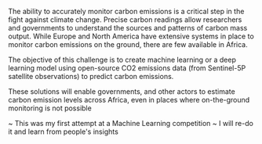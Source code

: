 The ability to accurately monitor carbon emissions is a critical step in the fight against climate change. Precise carbon readings allow researchers and governments to understand the sources and patterns of carbon mass output. While Europe and North America have extensive systems in place to monitor carbon emissions on the ground, there are few available in Africa.

The objective of this challenge is to create machine learning or a deep learning model using open-source CO2 emissions data (from Sentinel-5P satellite observations) to predict carbon emissions.

These solutions will enable governments, and other actors to estimate carbon emission levels across Africa, even in places where on-the-ground monitoring is not possible


~ This was my first attempt at a Machine Learning competition
~ I will re-do it and learn from people's insights